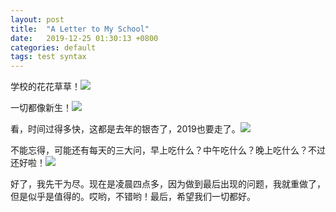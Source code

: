 ```yaml
---
layout: post
title:  "A Letter to My School"
date:   2019-12-25 01:30:13 +0800
categories: default
tags: test syntax
---
```

学校的花花草草！![](http://a1.qpic.cn/psc?/V11IQRkg2Igiga/n.zGh5iTxIbbdjg4.d1VAzC0PhglOazXWVyvvdT04zIBYrMzNvIK5XP8rlQVtKjFYqX.IYt5gDpZA490rQ1NSA!!/m&ek=1&kp=1&pt=0&bo=gALgAQAAAAARF0M!&tl=3&vuin=2972823328&tm=1577217600&sce=60-4-3&rf=viewer_4)

一切都像新生！![](http://m.qpic.cn/psc?/V11IQRkg2Igiga/oAv0ZhR90Wmp6IConimKSHXKTYgQPCNZM6jO97izf33uvzf2uzBPuFl4ceYsXKSiLOtahHXJyCktlK.nRjuvUHq8wayDEI81aNJfyxdX02w!/b&bo=FAMUAwAAAAARJxA!&rf=viewer_4)

看，时间过得多快，这都是去年的银杏了，2019也要走了。![](http://m.qpic.cn/psc?/V11IQRkg2Igiga/oAv0ZhR90Wmp6IConimKSEUR1o8WS*BQLw9Y.*wkklIwNCU.OYg8ZwzAC9LoXasJf4yD2WOqH5JJWTwyUJlDhAm4Ot7k39wmq5ELN5vsP6E!/b&bo=OASgBQAAAAARN5k!&rf=viewer_4)

不能忘得，可能还有每天的三大问，早上吃什么？中午吃什么？晚上吃什么？不过还好啦！![](http://m.qpic.cn/psc?/V11IQRkg2Igiga/oAv0ZhR90Wmp6IConimKSM94EL4DGQ0jnejNYh1r3kEIs86a0UvTVJPIxS4.YJ1o2PbfprZho5cQ4th*4r7cFf48AF7V4jW4OvuRHIDG5fg!/b&bo=OASiBQAAAAARF7s!&rf=viewer_4)

好了，我先干为尽。现在是凌晨四点多，因为做到最后出现的问题，我就重做了，但是似乎是值得的。哎哟，不错哟！最后，希望我们一切都好。